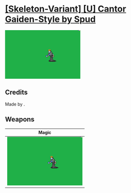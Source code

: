 # [\[Skeleton-Variant\] \[U\] Cantor Gaiden-Style by Spud](./)
 

<img src="./6.%20Magic/Magic_000.png" alt="[Skeleton-Variant] [U] Cantor Gaiden-Style by Spud standing" />

## Credits

Made by .

## Weapons
 

|Magic |
|  :---: |
| <img alt="Magic animation" src="./6.%20Magic/Magic.gif" /> |
